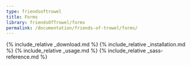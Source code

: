 ```yaml
---
type: friendsoftrowel
title: Forms
library: friendsOfTrowel/forms
permalink: /documentation/friends-of-trowel/forms/
---
```


{% include_relative _download.md %}
{% include_relative _installation.md %}
{% include_relative _usage.md %}
{% include_relative _sass-reference.md %}
